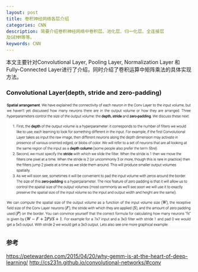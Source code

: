 ```yaml
---
layout: post
title: 卷积神经网络各层介绍
categories: CNN
description: 简要介绍卷积神经网络中卷积层、池化层、归一化层、全连接层
及GEMM等等。
keywords: CNN
---
```


本文主要针对Convolutional Layer, Pooling Layer, Normalization Layer 和 Fully-Connected Layer进行了介绍，同时介绍了卷积运算中矩阵乘法的具体实现方法。

### Convolutional Layer(depth, stride and zero-padding)
![](/images/posts/cnn/convolutional-layer-basic-info.png)


### 参考
https://petewarden.com/2015/04/20/why-gemm-is-at-the-heart-of-deep-learning/
http://cs231n.github.io/convolutional-networks/#conv
